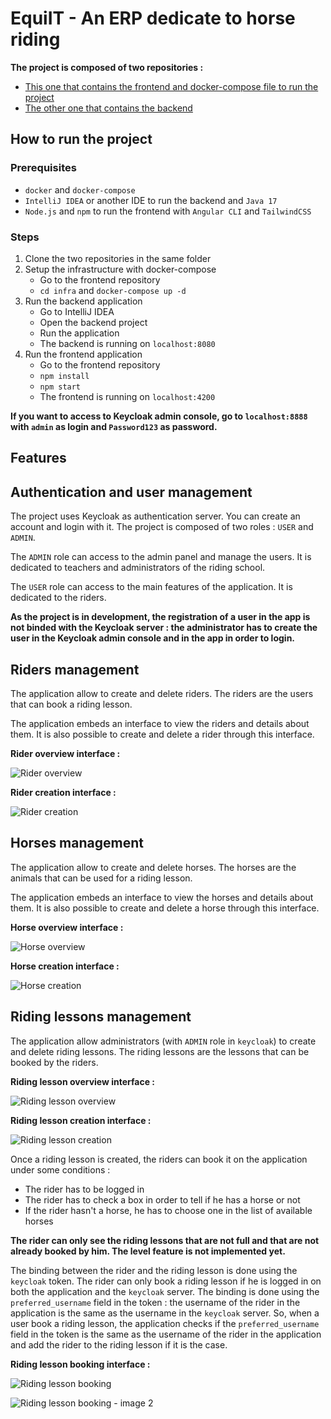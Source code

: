 # EquiIT - An ERP dedicate to horse riding

**The project is composed of two repositories :**

- [This one that contains the frontend and docker-compose file to run the project](https://github.com/Guigui0812/EquIT-frontend)
- [The other one that contains the backend](https://github.com/Guigui0812/EquiIT-backend)

## How to run the project

### Prerequisites

- `docker` and `docker-compose`
- `IntelliJ IDEA` or another IDE to run the backend and `Java 17`
- `Node.js` and `npm` to run the frontend with `Angular CLI` and `TailwindCSS`

### Steps

1. Clone the two repositories in the same folder
2. Setup the infrastructure with docker-compose
    - Go to the frontend repository
    - `cd infra` and `docker-compose up -d`
3. Run the backend application
    - Go to IntelliJ IDEA
    - Open the backend project
    - Run the application
    - The backend is running on `localhost:8080`
4. Run the frontend application
    - Go to the frontend repository
    - `npm install`
    - `npm start`
    - The frontend is running on `localhost:4200`

**If you want to access to Keycloak admin console, go to `localhost:8888` with `admin` as login and `Password123` as password.**

## Features

## Authentication and user management

The project uses Keycloak as authentication server. You can create an account and login with it. The project is composed of two roles : `USER` and `ADMIN`.

The `ADMIN` role can access to the admin panel and manage the users. It is dedicated to teachers and administrators of the riding school.

The `USER` role can access to the main features of the application. It is dedicated to the riders.

**As the project is in development, the registration of a user in the app is not binded with the Keycloak server : the administrator has to create the user in the Keycloak admin console and in the app in order to login.**

## Riders management

The application allow to create and delete riders. The riders are the users that can book a riding lesson.

The application embeds an interface to view the riders and details about them. It is also possible to create and delete a rider through this interface.

**Rider overview interface :**

![Rider overview](./readme_assets/riders_overview.jpg)

**Rider creation interface :**

![Rider creation](./readme_assets/rider_create.jpg)

## Horses management

The application allow to create and delete horses. The horses are the animals that can be used for a riding lesson.

The application embeds an interface to view the horses and details about them. It is also possible to create and delete a horse through this interface.

**Horse overview interface :**

![Horse overview](./readme_assets/horse_overview.jpg)

**Horse creation interface :**

![Horse creation](./readme_assets/horse_create.jpg)

## Riding lessons management

The application allow administrators (with `ADMIN` role in `keycloak`) to create and delete riding lessons. The riding lessons are the lessons that can be booked by the riders.

**Riding lesson overview interface :**

![Riding lesson overview](./readme_assets/session_overview.jpg)

**Riding lesson creation interface :**

![Riding lesson creation](./readme_assets/session_create.jpg)

Once a riding lesson is created, the riders can book it on the application under some conditions :

- The rider has to be logged in
- The rider has to check a box in order to tell if he has a horse or not
- If the rider hasn't a horse, he has to choose one in the list of available horses

**The rider can only see the riding lessons that are not full and that are not already booked by him. The level feature is not implemented yet.**

The binding between the rider and the riding lesson is done using the `keycloak` token. The rider can only book a riding lesson if he is logged in on both the application and the `keycloak` server. The binding is done using the `preferred_username` field in the token : the username of the rider in the application is the same as the username in the `keycloak` server. So, when a user book a riding lesson, the application checks if the `preferred_username` field in the token is the same as the username of the rider in the application and add the rider to the riding lesson if it is the case.

**Riding lesson booking interface :**

![Riding lesson booking](./readme_assets/session_booking.jpg)

![Riding lesson booking - image 2](./readme_assets/session_booking-2.jpg)